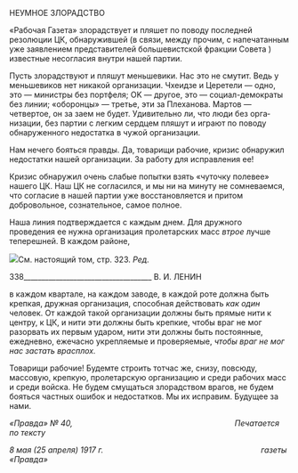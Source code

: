 НЕУМНОЕ ЗЛОРАДСТВО

«Рабочая Газета» злорадствует и пляшет по поводу последней резолюции ЦК, обна­ружившей (в связи, между прочим, с напечатанным уже заявлением представителей большевистской фракции Совета ) известные несогласия внутри нашей партии.

Пусть злорадствуют и пляшут меньшевики. Нас это не смутит. Ведь у меньшевиков нет никакой организации. Чхеидзе и Церетели — одно, это — министры без портфеля; OK — другое, это — социал-демократы без линии; «оборонцы» — третье, эти за Пле­ханова. Мартов — четвертое, он за заем не будет. Удивительно ли, что люди без орга­низации, без партии с легким сердцем пляшут и играют по поводу обнаруженного не­достатка в чужой организации.

Нам нечего бояться правды. Да, товарищи рабочие, кризис обнаружил недостатки нашей организации. За работу для исправления ее!

Кризис обнаружил очень слабые попытки взять «чуточку полевее» нашего ЦК. Наш ЦК не согласился, и мы ни на минуту не сомневаемся, что согласие в нашей партии уже восстановляется и притом добровольное, сознательное, самое полное.

Наша линия подтверждается с каждым днем. Для дружного проведения ее нужна ор­ганизация пролетарских масс _втрое_ лучше теперешней. В каждом районе,

![](file:///C:/Users/bot32/AppData/Local/Temp/msohtmlclip1/01/clip_image001.png)См. настоящий том, стр. 323. _Ред._

  

338____________________________________ В. И. ЛЕНИН

в каждом квартале, на каждом заводе, в каждой роте должна быть крепкая, дружная ор­ганизация, способная действовать _как один_ человек. От каждой такой организации должны быть прямые нити к центру, к ЦК, и нити эти должны быть крепкие, чтобы враг не мог разорвать их первым ударом, нити эти должны быть постоянные, ежеднев­но, ежечасно укрепляемые и проверяемые, _чтобы враг не мог нас застать врасплох._

Товарищи рабочие! Будемте строить тотчас же, снизу, повсюду, массовую, крепкую, пролетарскую организацию и среди рабочих масс и среди войска. Не будем смущаться злорадством врагов, не будем бояться частных ошибок и недостатков. Мы их исправим. Будущее за нами.

_«Правда» № 40,                                                                          Печатается по тексту_

_8 мая (25 апреля) 1917 г.                                                                        газеты «Правда»_